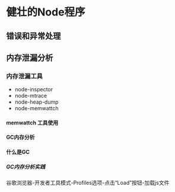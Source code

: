 # 健壮的Node程序

## 错误和异常处理

## 内存泄漏分析

### 内存泄漏工具

- node-inspector
- node-mtrace
- node-heap-dump
- node-memwattch

#### memwattch 工具使用

#### GC内存分析

#### 什么是GC

##### GC内存分析实践

谷歌浏览器-开发者工具模式-Profiles选项-点击“Load”按钮-加载js文件
